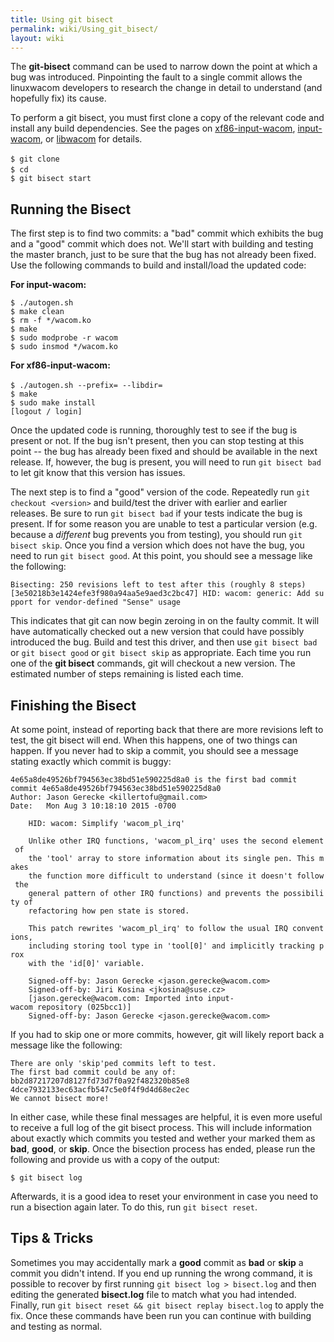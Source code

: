 ```yaml
---
title: Using git bisect
permalink: wiki/Using_git_bisect/
layout: wiki
---
```


The **git-bisect** command can be used to narrow down the point at which
a bug was introduced. Pinpointing the fault to a single commit allows
the linuxwacom developers to research the change in detail to understand
(and hopefully fix) its cause.

To perform a git bisect, you must first clone a copy of the relevant
code and install any build dependencies. See the pages on
[xf86-input-wacom](xf86-input-wacom "wikilink"),
[input-wacom](input-wacom "wikilink"), or
[libwacom](libwacom "wikilink") for details.

`$ git clone `<URL>  
`$ cd `<directory>  
`$ git bisect start`

Running the Bisect
------------------

The first step is to find two commits: a "bad" commit which exhibits the
bug and a "good" commit which does not. We'll start with building and
testing the master branch, just to be sure that the bug has not already
been fixed. Use the following commands to build and install/load the
updated code:

**For input-wacom:**

`$ ./autogen.sh`  
`$ make clean`  
`$ rm -f */wacom.ko`  
`$ make`  
`$ sudo modprobe -r wacom`  
`$ sudo insmod */wacom.ko`

**For xf86-input-wacom:**

`$ ./autogen.sh --prefix=`<prefix>` --libdir=`<libdir>  
`$ make`  
`$ sudo make install`  
`[logout / login]`

Once the updated code is running, thoroughly test to see if the bug is
present or not. If the bug isn't present, then you can stop testing at
this point -- the bug has already been fixed and should be available in
the next release. If, however, the bug is present, you will need to run
`git bisect bad` to let git know that this version has issues.

The next step is to find a "good" version of the code. Repeatedly run
`git checkout <version>` and build/test the driver with earlier and
earlier releases. Be sure to run `git bisect bad` if your tests indicate
the bug is present. If for some reason you are unable to test a
particular version (e.g. because a *different* bug prevents you from
testing), you should run `git bisect skip`. Once you find a version
which does not have the bug, you need to run `git bisect good`. At this
point, you should see a message like the following:

`Bisecting: 250 revisions left to test after this (roughly 8 steps)`  
`[3e50218b3e1424efe3f980a94aa5e9aed3c2bc47] HID: wacom: generic: Add support for vendor-defined "Sense" usage`

This indicates that git can now begin zeroing in on the faulty commit.
It will have automatically checked out a new version that could have
possibly introduced the bug. Build and test this driver, and then use
`git bisect bad` or `git bisect good` or `git bisect skip` as
appropriate. Each time you run one of the **git bisect** commands, git
will checkout a new version. The estimated number of steps remaining is
listed each time.

Finishing the Bisect
--------------------

At some point, instead of reporting back that there are more revisions
left to test, the git bisect will end. When this happens, one of two
things can happen. If you never had to skip a commit, you should see a
message stating exactly which commit is buggy:

`4e65a8de49526bf794563ec38bd51e590225d8a0 is the first bad commit`  
`commit 4e65a8de49526bf794563ec38bd51e590225d8a0`  
`Author: Jason Gerecke <killertofu@gmail.com>`  
`Date:   Mon Aug 3 10:18:10 2015 -0700`  
  
`    HID: wacom: Simplify 'wacom_pl_irq'`  
`    `  
`    Unlike other IRQ functions, 'wacom_pl_irq' uses the second element of`  
`    the 'tool' array to store information about its single pen. This makes`  
`    the function more difficult to understand (since it doesn't follow the`  
`    general pattern of other IRQ functions) and prevents the possibility of`  
`    refactoring how pen state is stored.`  
`    `  
`    This patch rewrites 'wacom_pl_irq' to follow the usual IRQ conventions,`  
`    including storing tool type in 'tool[0]' and implicitly tracking prox`  
`    with the 'id[0]' variable.`  
`    `  
`    Signed-off-by: Jason Gerecke <jason.gerecke@wacom.com>`  
`    Signed-off-by: Jiri Kosina <jkosina@suse.cz>`  
`    [jason.gerecke@wacom.com: Imported into input-wacom repository (025bcc1)]`  
`    Signed-off-by: Jason Gerecke <jason.gerecke@wacom.com>`

If you had to skip one or more commits, however, git will likely report
back a message like the following:

`There are only 'skip'ped commits left to test.`  
`The first bad commit could be any of:`  
`bb2d87217207d8127fd73d7f0a92f482320b85e8`  
`4dce7932133ec63acfb547c5e0f4f9d4d68ec2ec`  
`We cannot bisect more!`

In either case, while these final messages are helpful, it is even more
useful to receive a full log of the git bisect process. This will
include information about exactly which commits you tested and wether
your marked them as **bad**, **good**, or **skip**. Once the bisection
process has ended, please run the following and provide us with a copy
of the output:

`$ git bisect log`

Afterwards, it is a good idea to reset your environment in case you need
to run a bisection again later. To do this, run `git bisect reset`.

Tips & Tricks
-------------

Sometimes you may accidentally mark a **good** commit as **bad** or
**skip** a commit you didn't intend. If you end up running the wrong
command, it is possible to recover by first running
`git bisect log > bisect.log` and then editing the generated
**bisect.log** file to match what you had intended. Finally, run
`git bisect reset && git bisect replay bisect.log` to apply the fix.
Once these commands have been run you can continue with building and
testing as normal.
